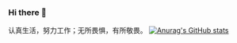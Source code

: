 ### Hi there 👋
 认真生活，努力工作；无所畏惧，有所敬畏。
[![Anurag's GitHub stats](https://github-readme-stats.vercel.app/api?username=BigFaceMaster)](https://github.com/anuraghazra/github-readme-stats)

